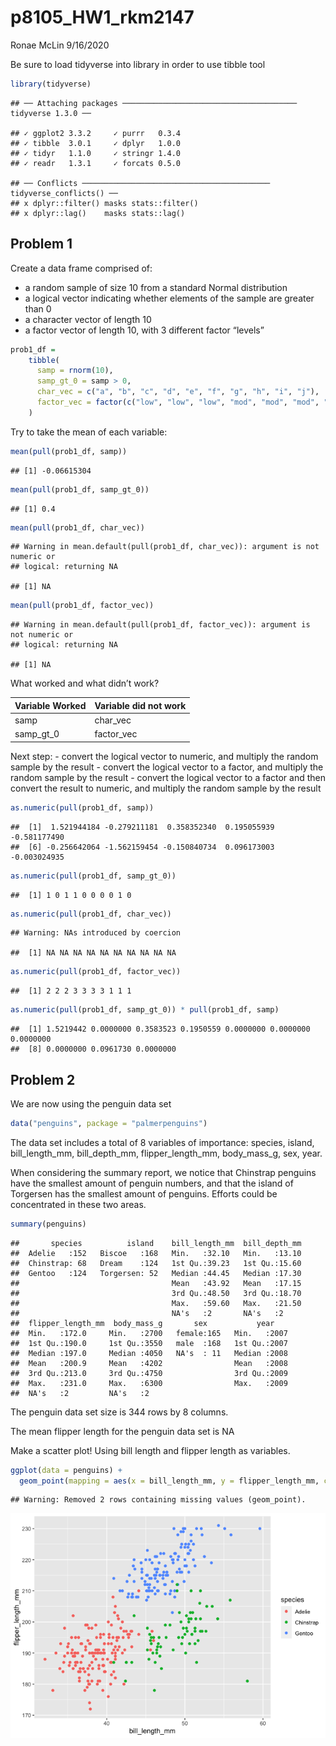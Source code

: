 p8105\_HW1\_rkm2147
================
Ronae McLin
9/16/2020

Be sure to load tidyverse into library in order to use tibble tool

``` r
library(tidyverse)
```

    ## ── Attaching packages ─────────────────────────────────────── tidyverse 1.3.0 ──

    ## ✓ ggplot2 3.3.2     ✓ purrr   0.3.4
    ## ✓ tibble  3.0.1     ✓ dplyr   1.0.0
    ## ✓ tidyr   1.1.0     ✓ stringr 1.4.0
    ## ✓ readr   1.3.1     ✓ forcats 0.5.0

    ## ── Conflicts ────────────────────────────────────────── tidyverse_conflicts() ──
    ## x dplyr::filter() masks stats::filter()
    ## x dplyr::lag()    masks stats::lag()

## Problem 1

Create a data frame comprised of:

  - a random sample of size 10 from a standard Normal distribution
  - a logical vector indicating whether elements of the sample are
    greater than 0
  - a character vector of length 10
  - a factor vector of length 10, with 3 different factor “levels”

<!-- end list -->

``` r
prob1_df =
    tibble(
      samp = rnorm(10),
      samp_gt_0 = samp > 0,
      char_vec = c("a", "b", "c", "d", "e", "f", "g", "h", "i", "j"),
      factor_vec = factor(c("low", "low", "low", "mod", "mod", "mod", "mod","high", "high", "high"))
    )
```

Try to take the mean of each variable:

``` r
mean(pull(prob1_df, samp))
```

    ## [1] -0.06615304

``` r
mean(pull(prob1_df, samp_gt_0))
```

    ## [1] 0.4

``` r
mean(pull(prob1_df, char_vec))
```

    ## Warning in mean.default(pull(prob1_df, char_vec)): argument is not numeric or
    ## logical: returning NA

    ## [1] NA

``` r
mean(pull(prob1_df, factor_vec))
```

    ## Warning in mean.default(pull(prob1_df, factor_vec)): argument is not numeric or
    ## logical: returning NA

    ## [1] NA

What worked and what didn’t work?

| Variable Worked | Variable did not work |
| --------------- | --------------------- |
| samp            | char\_vec             |
| samp\_gt\_0     | factor\_vec           |

Next step: - convert the logical vector to numeric, and multiply the
random sample by the result - convert the logical vector to a factor,
and multiply the random sample by the result - convert the logical
vector to a factor and then convert the result to numeric, and multiply
the random sample by the result

``` r
as.numeric(pull(prob1_df, samp))
```

    ##  [1]  1.521944184 -0.279211181  0.358352340  0.195055939 -0.581177490
    ##  [6] -0.256642064 -1.562159454 -0.150840734  0.096173003 -0.003024935

``` r
as.numeric(pull(prob1_df, samp_gt_0))
```

    ##  [1] 1 0 1 1 0 0 0 0 1 0

``` r
as.numeric(pull(prob1_df, char_vec))
```

    ## Warning: NAs introduced by coercion

    ##  [1] NA NA NA NA NA NA NA NA NA NA

``` r
as.numeric(pull(prob1_df, factor_vec))
```

    ##  [1] 2 2 2 3 3 3 3 1 1 1

``` r
as.numeric(pull(prob1_df, samp_gt_0)) * pull(prob1_df, samp)
```

    ##  [1] 1.5219442 0.0000000 0.3583523 0.1950559 0.0000000 0.0000000 0.0000000
    ##  [8] 0.0000000 0.0961730 0.0000000

## Problem 2

We are now using the penguin data set

``` r
data("penguins", package = "palmerpenguins")
```

The data set includes a total of 8 variables of importance: species,
island, bill\_length\_mm, bill\_depth\_mm, flipper\_length\_mm,
body\_mass\_g, sex, year.

When considering the summary report, we notice that Chinstrap penguins
have the smallest amount of penguin numbers, and that the island of
Torgersen has the smallest amount of penguins. Efforts could be
concentrated in these two areas.

``` r
summary(penguins)
```

    ##       species          island    bill_length_mm  bill_depth_mm  
    ##  Adelie   :152   Biscoe   :168   Min.   :32.10   Min.   :13.10  
    ##  Chinstrap: 68   Dream    :124   1st Qu.:39.23   1st Qu.:15.60  
    ##  Gentoo   :124   Torgersen: 52   Median :44.45   Median :17.30  
    ##                                  Mean   :43.92   Mean   :17.15  
    ##                                  3rd Qu.:48.50   3rd Qu.:18.70  
    ##                                  Max.   :59.60   Max.   :21.50  
    ##                                  NA's   :2       NA's   :2      
    ##  flipper_length_mm  body_mass_g       sex           year     
    ##  Min.   :172.0     Min.   :2700   female:165   Min.   :2007  
    ##  1st Qu.:190.0     1st Qu.:3550   male  :168   1st Qu.:2007  
    ##  Median :197.0     Median :4050   NA's  : 11   Median :2008  
    ##  Mean   :200.9     Mean   :4202                Mean   :2008  
    ##  3rd Qu.:213.0     3rd Qu.:4750                3rd Qu.:2009  
    ##  Max.   :231.0     Max.   :6300                Max.   :2009  
    ##  NA's   :2         NA's   :2

The penguin data set size is 344 rows by 8 columns.

The mean flipper length for the penguin data set is NA

Make a scatter plot\! Using bill length and flipper length as variables.

``` r
ggplot(data = penguins) + 
  geom_point(mapping = aes(x = bill_length_mm, y = flipper_length_mm, color = species))
```

    ## Warning: Removed 2 rows containing missing values (geom_point).

![](p8105_HW1_rkm2147_files/figure-gfm/scatterplot-1.png)<!-- -->
